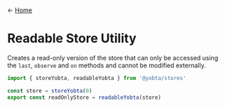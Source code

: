 &larr; [Home](../../../README.md)

# Readable Store Utility

Creates a read-only version of the store that can only be accessed using the `last`, `observe` and `on` methods and cannot be modified externally.

```js
import { storeYobta, readableYobta } from '@yobta/stores'

const store = storeYobta(0)
export const readOnlyStore = readableYobta(store)
```
